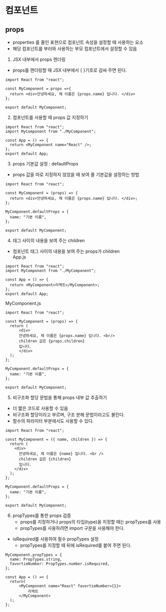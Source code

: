 # 컴포넌트

## props

- properties 를 줄인 표현으로 컴포넌트 속성을 설정할 때 사용하는 요소
- 해당 컴포넌트를 부러와 사용하는 부모 컴포넌트에서 설정할 수 있음

1. JSX 내부에서 props 렌더링

- props를 렌더링할 때 JSX 내부에서 { }기호로 감싸 주면 된다.

```
import React from "react";

const MyComponent = props =>{
  return <div>안녕하세요, 제 이름은 {props.name} 입니다. </div>
};

export default MyComponent;
```

2. 컴포넌트를 사용할 때 props 값 지정하기

```
import React from "react";
import MyComponent from "./MyComponent";

const App = () => {
  return <MyComponent name="React" />;
};
export default App;
```

3. props 기본값 설정 : defaultProps

- props 값을 따로 지정하지 않았을 때 보여 줄 기본값을 설정하는 방법

```
import React from "react";

const MyComponent = (props) => {
  return <div>안녕하세요, 제 이름은 {props.name} 입니다. </div>;
};

MyComponent.defaultProps = {
  name: "기본 이름",
};

export default MyComponent;
```

4. 태그 사이의 내용을 보여 주는 children

- 컴포넌트 태그 사이의 내용을 보여 주는 props가 children<br>
  App.js

```
import React from "react";
import MyComponent from "./MyComponent";

const App = () => {
  return <MyComponent>리액트</MyComponent>;
};
export default App;
```

MyComponent.js

```
import React from "react";

const MyComponent = (props) => {
  return (
      <div>
      안녕하세요, 제 이름은 {props.name} 입니다. <br/>
      children 값은 {props.children}
      입니다.
      </div>
  );
};

MyComponent.defaultProps = {
  name: "기본 이름",
};

export default MyComponent;
```

5. 비구조화 할당 문법을 통해 props 내부 값 추출하기

- 더 짧은 코드로 사용할 수 있음
- 비구조화 할당이라고 부르며, 구조 분해 문법이라고도 불린다.
- 함수의 파라미터 부분에서도 사용할 수 있다.

```
import React from "react";

const MyComponent = ({ name, children }) => {
  return (
    <div>
      안녕하세요, 제 이름은 {name} 입니다. <br />
      children 값은 {children}
      입니다.
    </div>
  );
};

MyComponent.defaultProps = {
  name: "기본 이름",
};

export default MyComponent;
```

6. propTypes를 통한 props 검증
   - props를 지정하거나 props의 타입(type)을 지정할 때는 propTypes를 사용
   - propTypes를 사용하려면 import 구문을 사용해야 한다.

- isRequired를 사용하여 필수 propTypes 설정
  - propTypes를 지정할 때 뒤에 isRequired를 붙여 주면 된다.

```
MyComponent.propTypes = {
  name: PropTypes.string,
  favortieNumber: PropTypes.number.isRequired,
};
```

```
const App = () => {
  return(
      <MyComponent name="React" favortieNumber={1}>
          리액트
      </MyComponent>
  );
};
```
